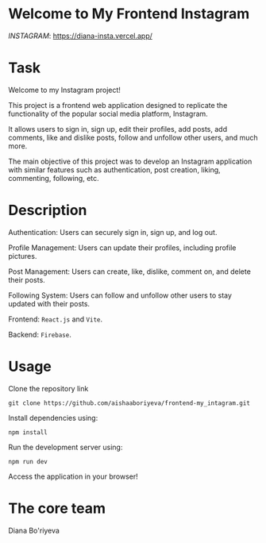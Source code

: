 # Welcome to My Frontend Instagram
$INSTAGRAM:$  https://diana-insta.vercel.app/

# Task
Welcome to my Instagram project!

This project is a frontend web application designed to replicate the functionality of the popular social media platform, Instagram.
 
It allows users to sign in, sign up, edit their profiles, add posts, add comments, like and dislike posts, follow and unfollow other users, and much more.

The main objective of this project was to develop an Instagram application with similar features such as authentication, post creation, liking, commenting, following, etc.

# Description
Authentication: Users can securely sign in, sign up, and log out.

Profile Management: Users can update their profiles, including profile pictures.

Post Management: Users can create, like, dislike, comment on, and delete their posts.

Following System: Users can follow and unfollow other users to stay updated with their posts.

Frontend: `React.js` and `Vite`.

Backend: `Firebase`.

# Usage
Clone the repository link
```
git clone https://github.com/aishaaboriyeva/frontend-my_intagram.git
```

Install dependencies using:
```
npm install
```

Run the development server using:
```
npm run dev
```

Access the application in your browser!

# The core team
Diana Bo'riyeva
